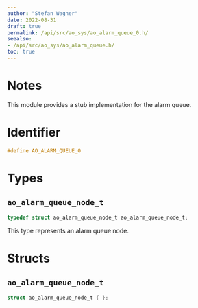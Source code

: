 ```yaml
---
author: "Stefan Wagner"
date: 2022-08-31
draft: true
permalink: /api/src/ao_sys/ao_alarm_queue_0.h/
seealso:
- /api/src/ao_sys/ao_alarm_queue.h/
toc: true
---
```


# Notes

This module provides a stub implementation for the alarm queue.

# Identifier

```c
#define AO_ALARM_QUEUE_0
```

# Types

## `ao_alarm_queue_node_t`

```c
typedef struct ao_alarm_queue_node_t ao_alarm_queue_node_t;
```

This type represents an alarm queue node.

# Structs

## `ao_alarm_queue_node_t`

```c
struct ao_alarm_queue_node_t { };
```
